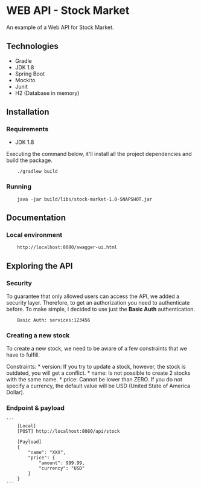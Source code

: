 # WEB API - Stock Market

An example of a Web API for Stock Market.

## Technologies
- Gradle
- JDK 1.8
- Spring Boot
- Mockito
- Junit
- H2 (Database in memory)

## Installation

### Requirements
- JDK 1.8

Executing the command below, it'll install all the project dependencies and build the package.

```
    ./gradlew build
```

### Running

```
    java -jar build/libs/stock-market-1.0-SNAPSHOT.jar
```

## Documentation

### Local environment
```
    http://localhost:8080/swagger-ui.html
```

## Exploring the API

### Security

To guarantee that only allowed users can access the API, we added a security layer. Therefore, to get an authorization you need to authenticate before. To make simple, I decided to use just the **Basic Auth** authentication.

```
	Basic Auth: services:123456
```


### Creating a new stock

To create a new stock, we need to be aware of a few constraints that we have to fulfill.

Constraints:
	* version: If you try to update a stock, however, the stock is outdated, you will get a conflict.
	* name: Is not possible to create 2 stocks with the same name.
	* price: Cannot be lower than ZERO. If you do not specify a currency, the default value will be USD (United State of America Dollar).

### Endpoint & payload
	```
		[Local]
		[POST] http://localhost:8080/api/stock
		
		[Payload]
        {
            "name": "XXX",
            "price": {
                "amount": 999.99,
                "currency": "USD"
            }
        }
	```